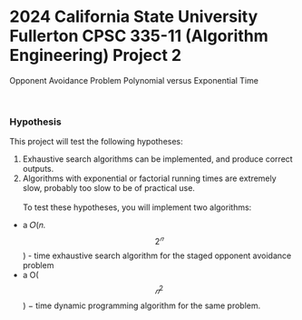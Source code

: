 # 2024 California State University Fullerton CPSC 335-11 (Algorithm Engineering) Project 2

Opponent Avoidance Problem
Polynomial versus Exponential Time

<br>

### Hypothesis
This project will test the following hypotheses:
1. Exhaustive search algorithms can be implemented, and produce correct outputs.
2. Algorithms with exponential or factorial running times are extremely slow, probably too
slow to be of practical use. <br> <br>
To test these hypotheses, you will implement two algorithms:
*  a 𝑂(𝑛. $$2^𝑛$$) - time exhaustive search algorithm for the staged opponent avoidance
problem
*  a O($$𝑛^2$$) − time dynamic programming algorithm for the same problem.
